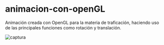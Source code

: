 # animacion-con-openGL
Animación creada con OpenGL para la materia de traficación, haciendo uso de las principales funciones como rotación y translación.


![captura](https://user-images.githubusercontent.com/50940896/120901198-fd7b1880-c5fe-11eb-9562-4591a5305176.png)
